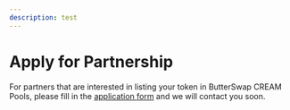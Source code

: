 ```yaml
---
description: test
---
```


# Apply for Partnership

For partners that are interested in listing your token in ButterSwap CREAM Pools, please fill in the [application form](https://wj.qq.com/s2/8456733/1fa2/) and we will contact you soon.

